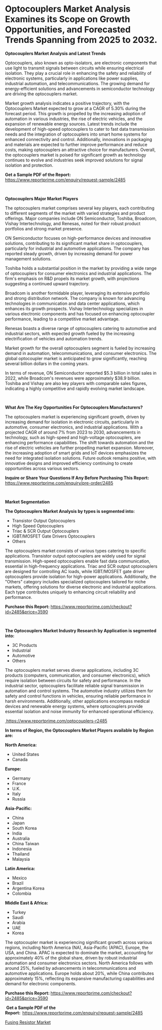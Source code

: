<p><h1>Optocouplers Market Analysis Examines its Scope on Growth Opportunities, and Forecasted Trends Spanning from 2025 to 2032.</h1></p><p><strong>Optocouplers Market Analysis and Latest Trends</strong></p>
<p><p>Optocouplers, also known as opto-isolators, are electronic components that use light to transmit signals between circuits while ensuring electrical isolation. They play a crucial role in enhancing the safety and reliability of electronic systems, particularly in applications like power supplies, industrial automation, and telecommunications. The growing demand for energy-efficient solutions and advancements in semiconductor technology are driving the optocouplers market.</p><p>Market growth analysis indicates a positive trajectory, with the Optocouplers Market expected to grow at a CAGR of 5.30% during the forecast period. This growth is propelled by the increasing adoption of automation in various industries, the rise of electric vehicles, and the expansion of renewable energy sources. Latest trends include the development of high-speed optocouplers to cater to fast data transmission needs and the integration of optocouplers into smart home systems for enhanced connectivity and control. Additionally, innovations in packaging and materials are expected to further improve performance and reduce costs, making optocouplers an attractive choice for manufacturers. Overall, the optocouplers market is poised for significant growth as technology continues to evolve and industries seek improved solutions for signal isolation and protection.</p></p>
<p><strong>Get a Sample PDF of the Report:&nbsp;</strong> <a href="https://www.reportprime.com/enquiry/request-sample/2485?utm_campaign=2984&utm_medium=2&utm_source=Github&utm_content=ia&utm_term=18032025&utm_id=optocouplers">https://www.reportprime.com/enquiry/request-sample/2485</a></p>
<p>&nbsp;</p>
<p><strong>Optocouplers Major Market Players</strong></p>
<p><p>The optocouplers market comprises several key players, each contributing to different segments of the market with varied strategies and product offerings. Major companies include ON Semiconductor, Toshiba, Broadcom, Vishay Intertechnology, and Renesas, noted for their robust product portfolios and strong market presence.</p><p>ON Semiconductor focuses on high-performance devices and innovative solutions, contributing to its significant market share in optocouplers, particularly for industrial and automotive applications. The company has reported steady growth, driven by increasing demand for power management solutions.</p><p>Toshiba holds a substantial position in the market by providing a wide range of optocouplers for consumer electronics and industrial applications. The firm's emphasis on R&D propels its market growth, with projections suggesting a continued upward trajectory.</p><p>Broadcom is another formidable player, leveraging its extensive portfolio and strong distribution network. The company is known for advancing technologies in communication and data center applications, which enhances its growth prospects. Vishay Intertechnology specializes in various electronic components and has focused on enhancing optocoupler performance, leading to a competitive market advantage.</p><p>Renesas boasts a diverse range of optocouplers catering to automotive and industrial sectors, with expected growth fueled by the increasing electrification of vehicles and automation trends.</p><p>Market growth for the overall optocouplers segment is fueled by increasing demand in automation, telecommunications, and consumer electronics. The global optocoupler market is anticipated to grow significantly, reaching several billion dollars in the coming years.</p><p>In terms of revenue, ON Semiconductor reported $5.3 billion in total sales in 2022, while Broadcom's revenues were approximately $38.9 billion. Toshiba and Vishay are also key players with comparable sales figures, indicating a highly competitive and rapidly evolving market landscape.</p></p>
<p>&nbsp;</p>
<p><strong>What Are The Key Opportunities For Optocouplers Manufacturers?</strong></p>
<p><p>The optocouplers market is experiencing significant growth, driven by increasing demand for isolation in electronic circuits, particularly in automotive, consumer electronics, and industrial applications. With a projected CAGR of around 7% from 2023 to 2030, advancements in technology, such as high-speed and high-voltage optocouplers, are enhancing performance capabilities. The shift towards automation and the rise of electric vehicles are further propelling market expansion. Moreover, the increasing adoption of smart grids and IoT devices emphasizes the need for integrated isolation solutions. Future outlook remains positive, with innovative designs and improved efficiency continuing to create opportunities across various sectors.</p></p>
<p><strong>Inquire or Share Your Questions If Any Before Purchasing This Report:</strong> <a href="https://www.reportprime.com/enquiry/pre-order/2485?utm_campaign=2984&utm_medium=2&utm_source=Github&utm_content=ia&utm_term=18032025&utm_id=optocouplers">https://www.reportprime.com/enquiry/pre-order/2485</a></p>
<p>&nbsp;</p>
<p><strong>Market Segmentation</strong></p>
<p><strong>The Optocouplers Market Analysis by types is segmented into:</strong></p>
<p><ul><li>Transistor Output Optocouplers</li><li>High Speed Optocouplers</li><li>Triac & SCR Output Optocouplers</li><li>IGBT/MOSFET Gate Drivers Optocouplers</li><li>Others</li></ul></p>
<p><p>The optocouplers market consists of various types catering to specific applications. Transistor output optocouplers are widely used for signal transmission. High-speed optocouplers enable fast data communication, essential in high-frequency applications. Triac and SCR output optocouplers are designed for controlling AC loads, while IGBT/MOSFET gate driver optocouplers provide isolation for high-power applications. Additionally, the "Others" category includes specialized optocouplers tailored for niche markets, offering solutions for diverse electronic and industrial applications. Each type contributes uniquely to enhancing circuit reliability and performance.</p></p>
<p><strong>Purchase this Report:&nbsp;</strong><a href="https://www.reportprime.com/checkout?id=2485&price=3590&utm_campaign=2984&utm_medium=2&utm_source=Github&utm_content=ia&utm_term=18032025&utm_id=optocouplers">https://www.reportprime.com/checkout?id=2485&price=3590</a></p>
<p>&nbsp;</p>
<p><strong>The Optocouplers Market Industry Research by Application is segmented into:</strong></p>
<p><ul><li>3C Products</li><li>Industrial</li><li>Automotive</li><li>Others</li></ul></p>
<p><p>The optocouplers market serves diverse applications, including 3C products (computers, communication, and consumer electronics), which require isolation between circuits for safety and performance. In the industrial sector, optocouplers facilitate reliable signal transmission in automation and control systems. The automotive industry utilizes them for safety and control functions in vehicles, ensuring reliable performance in harsh environments. Additionally, other applications encompass medical devices and renewable energy systems, where optocouplers provide essential isolation and noise immunity for enhanced operational efficiency.</p></p>
<p><a href="https://www.reportprime.com/optocouplers-r2485?utm_campaign=2984&utm_medium=2&utm_source=Github&utm_content=ia&utm_term=18032025&utm_id=optocouplers">&nbsp;https://www.reportprime.com/optocouplers-r2485</a></p>
<p><strong>In terms of Region, the Optocouplers Market Players available by Region are:</strong></p>
<p>
    <p> <strong> North America: </strong>
        <ul>
            <li>United States</li>
            <li>Canada</li>
        </ul>
        </p> 
    <p> <strong> Europe: </strong>
        <ul>
            <li>Germany</li>
            <li>France</li>
            <li>U.K.</li>
            <li>Italy</li>
            <li>Russia</li>
        </ul>
        </p> 
    <p> <strong> Asia-Pacific: </strong>
        <ul>
            <li>China</li>
            <li>Japan</li>
            <li>South Korea</li>
            <li>India</li>
            <li>Australia</li>
            <li>China Taiwan</li>
            <li>Indonesia</li>
            <li>Thailand</li>
            <li>Malaysia</li>
        </ul>
        </p> 
    <p> <strong> Latin America: </strong>
        <ul>
            <li>Mexico</li>
            <li>Brazil</li>
            <li>Argentina Korea</li>
            <li>Colombia</li>
        </ul>
        </p> 
    <p> <strong> Middle East & Africa: </strong>
        <ul>
            <li>Turkey</li>
            <li>Saudi</li>
            <li>Arabia</li>
            <li>UAE</li>
            <li>Korea</li>
        </ul>
    </p>
    </p>
<p><p>The optocoupler market is experiencing significant growth across various regions, including North America (NA), Asia-Pacific (APAC), Europe, the USA, and China. APAC is expected to dominate the market, accounting for approximately 40% of the global share, driven by robust industrial automation and consumer electronics sectors. North America follows with around 25%, fueled by advancements in telecommunications and automotive applications. Europe holds about 20%, while China contributes approximately 15%, reflecting its expansive manufacturing capabilities and demand for electronic components.</p></p>
<p><strong>Purchase this Report: </strong><a href="https://www.reportprime.com/checkout?id=2485&price=3590&utm_campaign=2984&utm_medium=2&utm_source=Github&utm_content=ia&utm_term=18032025&utm_id=optocouplers">https://www.reportprime.com/checkout?id=2485&price=3590</a></p>
<p>&nbsp;<strong>Get a Sample PDF of the Report:&nbsp;&nbsp;</strong><a href="https://www.reportprime.com/enquiry/request-sample/2485?utm_campaign=2984&utm_medium=2&utm_source=Github&utm_content=ia&utm_term=18032025&utm_id=optocouplers">https://www.reportprime.com/enquiry/request-sample/2485</a></p>
<p><strong></strong></p>
<p><p><a href="https://github.com/qianyateina/Market-Research-Report-List-1/blob/main/fusing-resistor-market.md?utm_campaign=2984&utm_medium=2&utm_source=Github&utm_content=ia&utm_term=18032025&utm_id=optocouplers">Fusing Resistor Market</a></p></p>